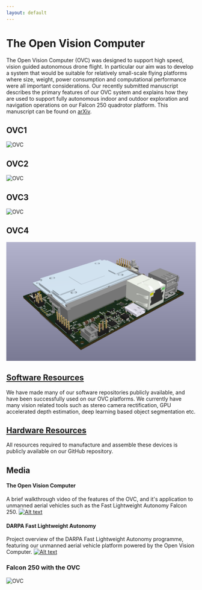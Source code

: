 ```yaml
---
layout: default
---
```


# The Open Vision Computer

The Open Vision Computer (OVC) was designed to support high speed, vision
guided autonomous drone flight. In particular our aim was to develop a system
that would be suitable for relatively small-scale flying platforms where size,
weight, power consumption and computational performance were all important
considerations. Our recently submitted manuscript describes the primary features of our OVC
system and explains how they are used to support fully autonomous indoor
and outdoor exploration and navigation operations on our Falcon 250
quadrotor platform. This manuscript can be found on
[arXiv](https://arxiv.org/abs/1809.07674v1).

## OVC1
![OVC](./assets/images/ovc1_front_smaller.jpg)

## OVC2
![OVC](./assets/images/ovc2-img1.png)

## OVC3
![OVC](./assets/images/ovc3-palm.jpg)

## OVC4
![OVC](./assets/images/ovc4-perspective.png)

## [Software Resources](./software.html)

We have made many of our software repositories publicly available, and have been
successfully used on our OVC platforms. We currently have many vision related
tools such as stereo camera rectification, GPU accelerated depth estimation,
deep learning based object segmentation etc.

## [Hardware Resources](./hardware.html)

All resources required to manufacture and assemble these devices is publicly
available on our GitHub repository.

## Media

#### The Open Vision Computer
A brief walkthrough video of the features of the OVC, and it's application to
unmanned aerial vehicles such as the Fast Lightweight Autonomy Falcon 250.
[![Alt text](https://img.youtube.com/vi/dMxgNf8cXkI/0.jpg)](https://www.youtube.com/watch?v=dMxgNf8cXkI)

#### DARPA Fast Lightweight Autonomy
Project overview of the DARPA Fast Lightweight Autonomy programme, featuring our
unmanned aerial vehicle platform powered by the Open Vision Computer.
[![Alt text](https://img.youtube.com/vi/vDYy3L9nvLk/0.jpg)](https://www.youtube.com/watch?v=vDYy3L9nvLk)

### Falcon 250 with the OVC
![OVC](./assets/images/ovc1-drone.png)

